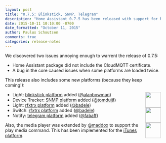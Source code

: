 ```yaml
---
layout: post
title: "0.7.5: Blinkstick, SNMP, Telegram"
description: "Home Assistant 0.7.5 has been released with support for RFXtrx, Blinkstick, SNMP and Telegram."
date: 2015-10-11 10:10:00 -0700
date_formatted: "October 11, 2015"
author: Paulus Schoutsen
comments: true
categories: release-notes
---
```


We discovered two issues annoying enough to warrent the release of 0.7.5:

- Home Assistant package did not include the CloudMQTT certificate.
- A bug in the core caused issues when some platforms are loaded twice.

This release also includes some new platforms (because they keep coming!):

<img src='/images/supported_brands/blinkstick.png' style='border:none; box-shadow: none; float: right;' height='50' /><img src='/images/supported_brands/rfxtrx.png' style='border:none; box-shadow: none; float: right; clear: right;' height='50' /><img src='/images/supported_brands/telegram.png' style='border:none; box-shadow: none; float: right; clear: right;' height='50' />

 - Light: [blinkstick platform](/components/light.blinksticklight/) added ([@alanbowman](https://github.com/alanbowman))
 - Device Tracker: [SNMP platform](/components/device_tracker.snmp/) added ([@tomduijf](https://github.com/tomduijf))
 - Light: [rfxtrx platform](/components/light.rfxtrx/) added ([@badele](https://github.com/badele))
 - Switch: [rfxtrx platform](/components/switch.rfxtrx/) added ([@badele](https://github.com/badele))
 - Notify: [telegram platform](/components/notify.telegram/) added ([@fabaff](https://github.com/fabaff))

Also, the media player was extended by [@maddox](https://github.com/maddox) to support the play media command. This has been implemented for the [iTunes platform](/components/media_player.itunes/).
